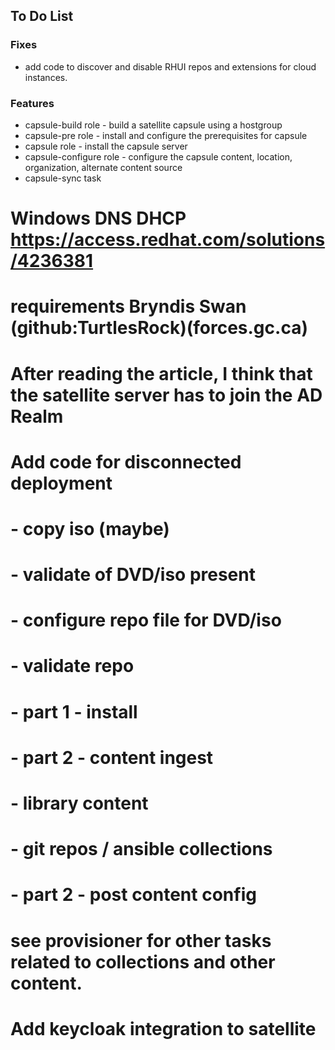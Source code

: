 ## To Do List

### Fixes
- add code to discover and disable RHUI repos and extensions for cloud instances.

### Features 

- capsule-build role - build a satellite capsule using a hostgroup 
- capsule-pre role - install and configure the prerequisites for capsule
- capsule role - install the capsule server
- capsule-configure role - configure the capsule content, location, organization, alternate content source
- capsule-sync task

# Windows DNS DHCP https://access.redhat.com/solutions/4236381
# requirements Bryndis Swan (github:TurtlesRock)(forces.gc.ca)
# After reading the article, I think that the satellite server has to join the AD Realm

# Add code for disconnected deployment
#   - copy iso (maybe)
#   - validate of DVD/iso present
#   - configure repo file for DVD/iso
#   - validate repo
#   - part 1 - install
#   - part 2 - content ingest
#     - library content
#     - git repos / ansible collections
#   - part 2 - post content config

# see provisioner for other tasks related to collections and other content.

# Add keycloak integration to satellite
